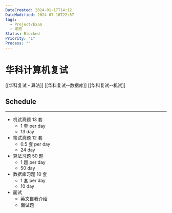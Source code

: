 ```yaml
---
DateCreated: 2024-01-17T14:12
DateModified: 2024-07-16T22:57
tags:
  - Project/Exam
  - 考研
Status: Blocked
Priority: "1"
Process: ""
---
```

# 华科计算机复试

[[华科复试 - 算法]]
[[华科复试--数据库]]
[[华科复试--机试]]
## Schedule
---
- 机试真题 13 套
	- 1 套 per day
	- 13 day
- 笔试真题 12 套
	- 0.5 套 per day
	- 24 day
- 算法习题 50 题
	- 1 题 per day
	- 50 day
- 数据库习题 10 套
	- 1 套 per day
	- 10 day
- 面试
	- 英文自我介绍
	- 面试题
